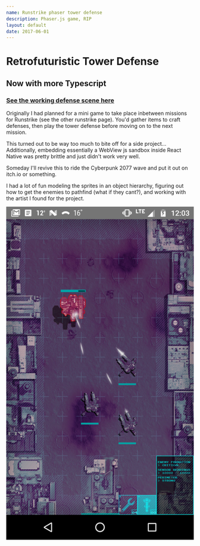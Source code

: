 ```yaml
---
name: Runstrike phaser tower defense
description: Phaser.js game, RIP
layout: default
date: 2017-06-01
---
```


# Retrofuturistic Tower Defense
## Now with more Typescript

### [See the working defense scene here](https://runstrike-phaser.herokuapp.com/)

Originally I had planned for a mini game to take place inbetween missions for Runstrike (see the other runstrike page).  You'd gather items to craft defenses, then play the tower defense before moving on to the next mission.  

This turned out to be way too much to bite off for a side project... Additionally, embedding essentially a WebView js sandbox inside React Native was pretty brittle and just didn't work very well. 

Someday I'll revive this to ride the Cyberpunk 2077 wave and put it out on itch.io or something.

I had a lot of fun modeling the sprites in an object hierarchy, figuring out how to get the enemies to pathfind (what if they cant?), and working with the artist I found for the project.

![tower defense](/assets/runstrike/towerdef.png)
